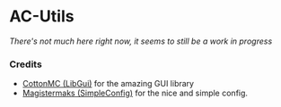 # AC-Utils

*There's not much here right now, it seems to still be a work in progress*

### Credits

- [CottonMC (LibGui)](https://github.com/CottonMC/LibGui) for the amazing GUI library
- [Magistermaks (SimpleConfig)](https://github.com/magistermaks/fabric-simplelibs/tree/master/simple-config) for the nice and simple config.
